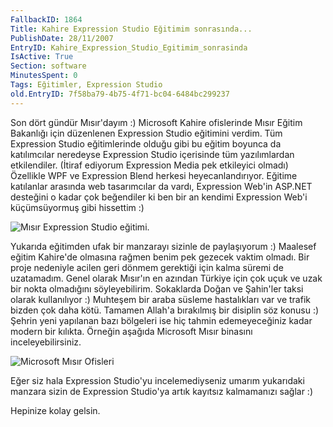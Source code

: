```yaml
---
FallbackID: 1864
Title: Kahire Expression Studio Eğitimim sonrasında...
PublishDate: 28/11/2007
EntryID: Kahire_Expression_Studio_Egitimim_sonrasinda
IsActive: True
Section: software
MinutesSpent: 0
Tags: Eğitimler, Expression Studio
old.EntryID: 7f58ba79-4b75-4f71-bc04-6484bc299237
---
```

Son dört gündür Mısır'dayım :) Microsoft Kahire ofislerinde Mısır Eğitim
Bakanlığı için düzenlenen Expression Studio eğitimini verdim. Tüm
Expression Studio eğitimlerinde olduğu gibi bu eğitim boyunca da
katılımcılar neredeyse Expression Studio içerisinde tüm yazılımlardan
etkilendiler. (İtiraf ediyorum Expression Media pek etkileyici olmadı)
Özellikle WPF ve Expression Blend herkesi heyecanlandırıyor. Eğitime
katılanlar arasında web tasarımcılar da vardı, Expression Web'in ASP.NET
desteğini o kadar çok beğendiler ki ben bir an kendimi Expression Web'i
küçümsüyormuş gibi hissettim :)

![Mısır Expression Studio
eğitimi.](media/Kahire_Expression_Studio_Egitimim_sonrasinda/27112007_1.jpg)

Yukarıda eğitimden ufak bir manzarayı sizinle de paylaşıyorum :)
Maalesef eğitim Kahire'de olmasına rağmen benim pek gezecek vaktim
olmadı. Bir proje nedeniyle acilen geri dönmem gerektiği için kalma
süremi de uzatamadım. Genel olarak Mısır'ın en azından Türkiye için çok
uçuk ve uzak bir nokta olmadığını söyleyebilirim. Sokaklarda Doğan ve
Şahin'ler taksi olarak kullanılıyor :) Muhteşem bir araba süsleme
hastalıkları var ve trafik bizden çok daha kötü. Tamamen Allah'a
bırakılmış bir disiplin söz konusu :) Şehrin yeni yapılanan bazı
bölgeleri ise hiç tahmin edemeyeceğiniz kadar modern bir kılıkta.
Örneğin aşağıda Microsoft Mısır binasını inceleyebilirsiniz.

![Microsoft Mısır
Ofisleri](media/Kahire_Expression_Studio_Egitimim_sonrasinda/27112007_2.jpg)

Eğer siz hala Expression Studio'yu incelemediyseniz umarım yukarıdaki
manzara sizin de Expression Studio'ya artık kayıtsız kalmamanızı sağlar
:)

Hepinize kolay gelsin.


